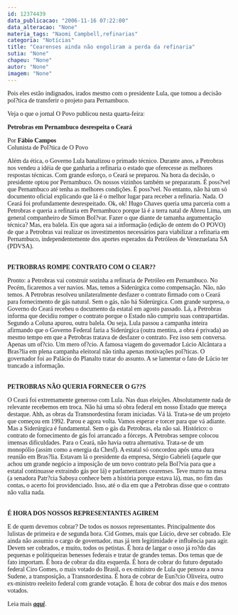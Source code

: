 ```yaml
---
id: 12374439
data_publicacao: "2006-11-16 07:22:00"
data_alteracao: "None"
materia_tags: "Naomi Campbell,refinarias"
categoria: "Notícias"
title: "Cearenses ainda não engoliram a perda da refinaria"
sutia: "None"
chapeu: "None"
autor: "None"
imagem: "None"
---
```

<p><P><FONT face=Verdana>Pois eles estão indignados, irados mesmo com o presidente Lula, que tomou a decisão pol?tica de transferir o projeto para Pernambuco.</FONT></P></p>
<p><P><FONT face=Verdana>Veja o que o jornal O Povo publicou nesta quarta-feira:</FONT></P></p>
<p><P><FONT face=Verdana><STRONG>Petrobras em Pernambuco desrespeita o Ceará</STRONG></FONT></P></p>
<p><P><FONT face=Verdana>Por <STRONG>Fábio Campos</STRONG><BR>Colunista de Pol?tica de O Povo</FONT></P></p>
<p><P><FONT face=Verdana>Além da ética, o Governo Lula banalizou o primado técnico. Durante anos, a Petrobras nos vendeu a idéia de que ganharia a refinaria o estado que oferecesse as melhores respostas técnicas. Com grande esforço, o Ceará se preparou. Na hora da decisão, o presidente optou por Pernambuco. Os nossos vizinhos também se prepararam. É poss?vel que Pernambuco até tenha as melhores condições. É poss?vel. No entanto, não há um só documento oficial explicando que lá é o melhor lugar para receber a refinaria. Nada. O Ceará foi profundamente desrespeitado. Ok, ok! Hugo Chaves queria uma parceria com a Petrobras e queria a refinaria em Pernambuco porque lá é a terra natal de Abreu Lima, um general companheiro de Simon Bol?var. Fazer o que diante de tamanha argumentação técnica? Mas, era balela. Eis que agora sai a informação (edição de ontem do O POVO) de que a Petrobras vai realizar os investimentos necessários para viabilizar a refinaria em Pernambuco, independentemente dos aportes esperados da Petróleos de Venezuelana SA (PDVSA). </FONT></P></p>
<p><P><BR><FONT face=Verdana><STRONG>PETROBRAS ROMPE CONTRATO COM O CEAR??</STRONG></FONT></P></p>
<p><P><FONT face=Verdana>Pronto: a Petrobras vai construir sozinha a refinaria de Petróleo em Pernambuco. No Pecém, ficaremos a ver navios. Mas, temos a Siderúrgica como compensação. Não, não temos. A Petrobras resolveu unilateralmente desfazer o contrato firmado com o Ceará para fornecimento de gás natural. Sem o gás, não há Siderúrgica. Com grande surpresa, o Governo do Ceará recebeu o documento da estatal em agosto passado. Lá, a Petrobras informa que decidiu romper o contrato porque o Estado não cumpriu suas contrapartidas. Segundo a Coluna apurou, outra balela. Ou seja, Lula passou a campanha inteira afirmando que o Governo Federal faria a Siderúrgica (outra mentira, a obra é privada) ao mesmo tempo em que a Petrobras tratava de desfazer o contrato. Fez isso sem conversa. Apenas um of?cio. Um mero of?cio. A famosa viagem do governador Lúcio Alcântara a Bras?lia em plena campanha eleitoral não tinha apenas motivações pol?ticas. O governador foi ao Palácio do Planalto tratar do assunto. A se lamentar o fato de Lúcio ter trancado a informação. </FONT></P></p>
<p><P><BR><FONT face=Verdana><STRONG>PETROBRAS NÃO QUERIA FORNECER O G??S </STRONG></FONT></P></p>
<p><P><FONT face=Verdana>O Ceará foi extremamente generoso com Lula. Nas duas eleições. Absolutamente nada de relevante recebemos em troca. Não há uma só obra federal em nosso Estado que mereça destaque. Ahh, as obras da Transnordestina foram iniciadas. Vá lá. Trata-se de um projeto que começou em 1992. Parou e agora volta. Vamos esperar e torcer para que vá adiante. Mas a Siderúrgica é fundamental. Sem o gás da Petrobras, ela não sai. Histórico: o contrato de fornecimento de gás foi arrancado a fórceps. A Petrobras sempre colocou imensas dificuldades. Para o Ceará, não havia outra alternativa. Trata-se de um monopólio (assim como a energia da Chesf). A estatal só concordou após uma dura reunião em Bras?lia. Estavam lá o presidente da empresa, Sérgio Gabrieli (aquele que achou um grande negócio a imposição de um novo contrato pela Bol?via para que a estatal continuasse extraindo gás por lá) e parlamentares cearenses. Teve murro na mesa (a senadora Patr?cia Saboya conhece bem a história porque estava lá), mas, no fim das contas, o acerto foi providenciado. Isso, até o dia em que a Petrobras disse que o contrato não valia nada. </FONT></P></p>
<p><P><BR><FONT face=Verdana><STRONG>É HORA DOS NOSSOS REPRESENTANTES AGIREM</STRONG> </FONT></P></p>
<p><P><FONT face=Verdana>E de quem devemos cobrar? De todos os nossos representantes. Principalmente dos lulistas de primeira e de segunda hora. Cid Gomes, mais que Lúcio, deve ser cobrado. Ele ainda não assumiu o cargo de governador, mas já tem legitimidade e influência para agir. Devem ser cobrados, e muito, todos os petistas. É hora de largar o osso já ro?do das pequenas e politiqueiras benesses federais e tratar de grandes temas. Dos temas que de fato importam. É hora de cobrar da dita esquerda. É hora de cobrar do futuro deputado federal Ciro Gomes, o mais votado do Brasil, o ex-ministro de Lula que pensou a nova Sudene, a transposição, a Transnordestina. É hora de cobrar de Eun?cio Oliveira, outro ex-ministro reeleito federal com grande votação. É hora de cobrar dos mais e dos menos votados.</FONT></P></p>
<p><P><FONT face=Verdana>Leia mais <STRONG><EM><A href=\"https://www.opovo.com.br/opovo/colunas/politica/647660.html\" target=_blank>aqui</A></EM></STRONG>.</FONT></P> </p>
